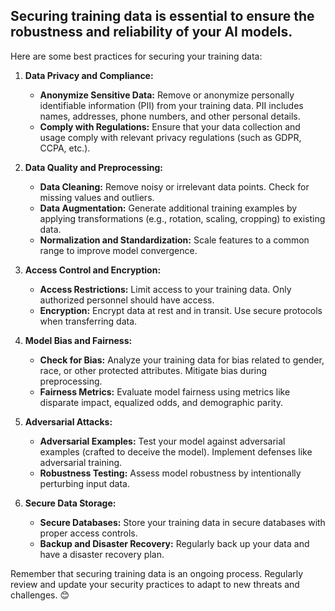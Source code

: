 ## Securing training data is essential to ensure the robustness and reliability of your AI models. 

Here are some best practices for securing your training data:

1. **Data Privacy and Compliance:**
   - **Anonymize Sensitive Data:** Remove or anonymize personally identifiable information (PII) from your training data. PII includes names, addresses, phone numbers, and other personal details.
   - **Comply with Regulations:** Ensure that your data collection and usage comply with relevant privacy regulations (such as GDPR, CCPA, etc.).

2. **Data Quality and Preprocessing:**
   - **Data Cleaning:** Remove noisy or irrelevant data points. Check for missing values and outliers.
   - **Data Augmentation:** Generate additional training examples by applying transformations (e.g., rotation, scaling, cropping) to existing data.
   - **Normalization and Standardization:** Scale features to a common range to improve model convergence.

3. **Access Control and Encryption:**
   - **Access Restrictions:** Limit access to your training data. Only authorized personnel should have access.
   - **Encryption:** Encrypt data at rest and in transit. Use secure protocols when transferring data.

4. **Model Bias and Fairness:**
   - **Check for Bias:** Analyze your training data for bias related to gender, race, or other protected attributes. Mitigate bias during preprocessing.
   - **Fairness Metrics:** Evaluate model fairness using metrics like disparate impact, equalized odds, and demographic parity.

5. **Adversarial Attacks:**
   - **Adversarial Examples:** Test your model against adversarial examples (crafted to deceive the model). Implement defenses like adversarial training.
   - **Robustness Testing:** Assess model robustness by intentionally perturbing input data.

6. **Secure Data Storage:**
   - **Secure Databases:** Store your training data in secure databases with proper access controls.
   - **Backup and Disaster Recovery:** Regularly back up your data and have a disaster recovery plan.

Remember that securing training data is an ongoing process. Regularly review and update your security practices to adapt to new threats and challenges. 😊
